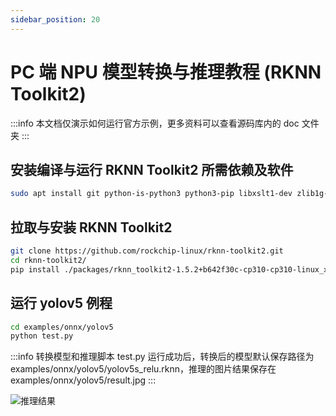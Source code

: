 ```yaml
---
sidebar_position: 20
---
```


# PC 端 NPU 模型转换与推理教程 (RKNN Toolkit2)

:::info
本文档仅演示如何运行官方示例，更多资料可以查看源码库内的 doc 文件夹
:::

## 安装编译与运行 RKNN Toolkit2 所需依赖及软件

```bash
sudo apt install git python-is-python3 python3-pip libxslt1-dev zlib1g-dev libglib2.0-dev libsm6 libgl1-mesa-glx libprotobuf-dev build-essential adb
```

## 拉取与安装 RKNN Toolkit2

```bash
git clone https://github.com/rockchip-linux/rknn-toolkit2.git
cd rknn-toolkit2/
pip install ./packages/rknn_toolkit2-1.5.2+b642f30c-cp310-cp310-linux_x86_64.whl
```

## 运行 yolov5 例程

<!-- :::info
此脚本是在 PC 模拟器上运行，若需要连板调试请参考
::: -->

```bash
cd examples/onnx/yolov5
python test.py
```

:::info
转换模型和推理脚本 test.py 运行成功后，转换后的模型默认保存路径为 examples/onnx/yolov5/yolov5s_relu.rknn，推理的图片结果保存在 examples/onnx/yolov5/result.jpg
:::

![推理结果](/img/general-tutorial/rknn/result.webp)
